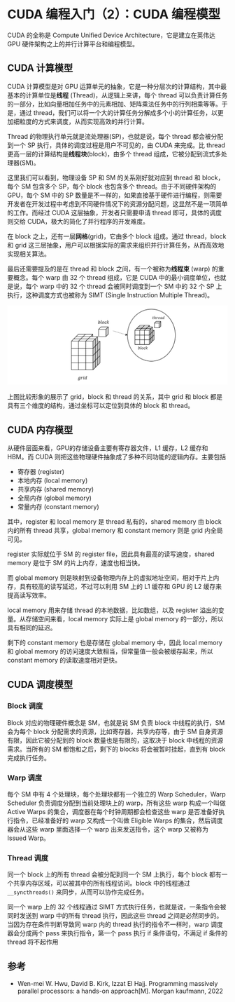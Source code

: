 # CUDA 编程入门（2）：CUDA 编程模型

CUDA 的全称是 Compute Unified Device Architecture，它是建立在英伟达 GPU 硬件架构之上的并行计算平台和编程模型。

## CUDA 计算模型

CUDA 计算模型是对 GPU 运算单元的抽象，它是一种分层次的计算结构，其中最基本的计算单位是**线程** (Thread)，从逻辑上来讲，每个 thread 可以负责计算任务的一部分，比如向量相加任务中的元素相加、矩阵乘法任务中的行列相乘等等。于是，通过 thread，我们可以将一个大的计算任务分解成多个小的计算任务，以更加细粒度的方式来调度，从而实现高效的并行计算。

Thread 的物理执行单元就是流处理器(SP)，也就是说，每个 thread 都会被分配到一个 SP 执行，具体的调度过程是用户不可见的，由 CUDA 来完成。比 thread 更高一层的计算结构是**线程块**(block)，由多个 thread 组成，它被分配到流式多处理器(SM)。

这里我们可以看到，物理设备 SP 和 SM 的关系刚好就对应到 thread 和 block，每个 SM 包含多个 SP，每个 block 也包含多个 thread。由于不同硬件架构的 GPU，每个 SM 中的 SP 数量是不一样的，如果直接基于硬件进行编程，则需要开发者在开发过程中考虑到不同硬件情况下的资源分配问题，这显然不是一项简单的工作。而经过 CUDA 这层抽象，开发者只需要申请 thread 即可，具体的调度则交给 CUDA，极大的简化了并行程序的开发难度。

在 block 之上，还有一层**网格**(grid)，它由多个 block 组成。通过 thread，block 和 grid 这三层抽象，用户可以根据实际的需求来组织并行计算任务，从而高效地实现相关算法。

最后还需要提及的是在 thread 和 block 之间，有一个被称为**线程束** (warp) 的重要概念。每个 warp 由 32 个 thread 组成，它是 CUDA 中的最小调度单位，也就是说，每个 warp 中的 32 个 thread 会被同时调度到一个 SM 中的 32 个 SP 上执行，这种调度方式也被称为 SIMT (Single Instruction Multiple Thread)。

![](./02_compute_model_hierachy.png)

上图比较形象的展示了 grid，block 和 thread 的关系，其中 grid 和 block 都是具有三个维度的结构，通过坐标可以定位到具体的 block 和 thread。

## CUDA 内存模型

从硬件层面来看，GPU的存储设备主要有寄存器文件，L1 缓存，L2 缓存和 HBM。而 CUDA 则把这些物理硬件抽象成了多种不同功能的逻辑内存。主要包括

- 寄存器 (register)
- 本地内存 (local memory)
- 共享内存 (shared memory)
- 全局内存 (global memory)
- 常量内存 (constant memory)

其中，register 和 local memory 是 thread 私有的，shared memory 由 block 内的所有 thread 共享，global memory 和 constant memory 则是 grid 内全局可见。

register 实际就位于 SM 的 register file，因此具有最高的读写速度，shared memory 是位于 SM 的片上内存，速度也相当快。

而 global memory 则是映射到设备物理内存上的虚拟地址空间，相对于片上内存，具有较高的读写延迟，不过可以利用 SM 上的 L1 缓存和 GPU 的 L2 缓存来提高读写效率。

local memory 用来存储 thread 的本地数据，比如数组，以及 register 溢出的变量。从存储空间来看，local memory 实际上是 global memory 的一部分，所以具有相同的延迟。

剩下的 constant memory 也是存储在 global memory 中，因此 local memory 和 global memory 的访问速度大致相当，但常量值一般会被缓存起来，所以 constant memory 的读取速度相对更快。

## CUDA 调度模型

### Block 调度

Block 对应的物理硬件概念是 SM，也就是说 SM 负责 block 中线程的执行，SM 会为每个 block 分配需求的资源，比如寄存器，共享内存等，由于 SM 自身资源有限，因此它被分配到的 block 数量也是有限的，这取决于 block 中线程的资源需求。当所有的 SM 都饱和之后，剩下的 blocks 将会被暂时挂起，直到有 block 完成执行任务。

### Warp 调度

每个 SM 中有 4 个处理块，每个处理块都有一个独立的 Warp Scheduler，Warp Scheduler 负责调度分配到当前处理块上的 warp，所有这些 warp 构成一个叫做 Active Warps 的集合，调度器在每个时钟周期都会检查这些 warp 是否准备好执行指令，已经准备好的 warp 又构成一个叫做 Eligible Warps 的集合，然后调度器会从这些 warp 里面选择一个 warp 出来发送指令，这个 warp 又被称为 Issued Warp。

### Thread 调度

同一个 block 上的所有 thread 会被分配到同一个 SM 上执行，每个 block 都有一个共享内存区域，可以被其中的所有线程访问。block 中的线程通过 `__syncthreads()` 来同步，从而可以协作完成任务。

同一个 warp 上的 32 个线程通过 SIMT 方式执行任务，也就是说，一条指令会被同时发送到 warp 中的所有 thread 执行，因此这些 thread 之间是必然同步的。当因为存在条件判断导致同 warp 内的 thread 执行的指令不一样时，warp 调度器会分成两个 pass 来执行指令，第一个 pass 执行 if 条件语句，不满足 if 条件的 thread 将不起作用

## 参考

*  Wen-mei W. Hwu, David B. Kirk, Izzat El Hajj. Programming massively parallel processors: a hands-on approach[M]. Morgan kaufmann, 2022